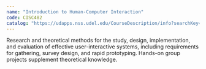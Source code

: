 ```yaml
---
name: "Introduction to Human-Computer Interaction"
code: CISC482
catalog: "https://udapps.nss.udel.edu/CourseDescription/info?searchKey=2020%7cCISC482"
---
```


Research and theoretical methods for the study, design, implementation, and evaluation of effective user-interactive systems, including requirements for gathering, survey design, and rapid prototyping. Hands-on group projects supplement theoretical knowledge.